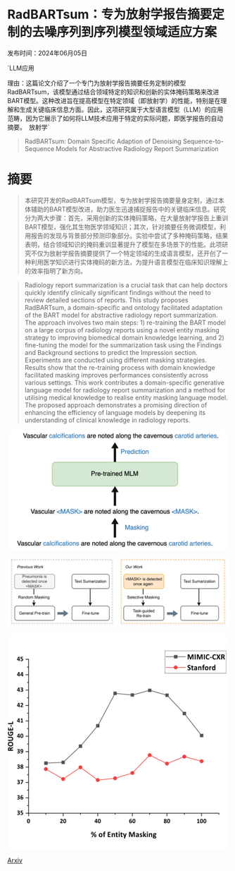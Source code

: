 # RadBARTsum：专为放射学报告摘要定制的去噪序列到序列模型领域适应方案

发布时间：2024年06月05日

`LLM应用

理由：这篇论文介绍了一个专门为放射学报告摘要任务定制的模型RadBARTsum，该模型通过结合领域特定的知识和创新的实体掩码策略来改进BART模型。这种改进旨在提高模型在特定领域（即放射学）的性能，特别是在理解和生成关键临床信息方面。因此，这项研究属于大型语言模型（LLM）的应用范畴，因为它展示了如何将LLM技术应用于特定的实际问题，即医学报告的自动摘要。` `放射学`

> RadBARTsum: Domain Specific Adaption of Denoising Sequence-to-Sequence Models for Abstractive Radiology Report Summarization

# 摘要

> 本研究开发的RadBARTsum模型，专为放射学报告摘要量身定制，通过本体辅助的BART模型改进，助力医生迅速捕捉报告中的关键临床信息。研究分为两大步骤：首先，采用创新的实体掩码策略，在大量放射学报告上重训BART模型，强化其生物医学领域知识；其次，针对摘要任务微调模型，利用报告的发现与背景部分预测印象部分。实验中尝试了多种掩码策略，结果表明，结合领域知识的掩码重训显著提升了模型在多场景下的性能。此项研究不仅为放射学报告摘要提供了一个特定领域的生成语言模型，还开创了一种利用医学知识进行实体掩码的新方法，为提升语言模型在临床知识理解上的效率指明了新方向。

> Radiology report summarization is a crucial task that can help doctors quickly identify clinically significant findings without the need to review detailed sections of reports. This study proposes RadBARTsum, a domain-specific and ontology facilitated adaptation of the BART model for abstractive radiology report summarization. The approach involves two main steps: 1) re-training the BART model on a large corpus of radiology reports using a novel entity masking strategy to improving biomedical domain knowledge learning, and 2) fine-tuning the model for the summarization task using the Findings and Background sections to predict the Impression section. Experiments are conducted using different masking strategies. Results show that the re-training process with domain knowledge facilitated masking improves performances consistently across various settings. This work contributes a domain-specific generative language model for radiology report summarization and a method for utilising medical knowledge to realise entity masking language model. The proposed approach demonstrates a promising direction of enhancing the efficiency of language models by deepening its understanding of clinical knowledge in radiology reports.

![RadBARTsum：专为放射学报告摘要定制的去噪序列到序列模型领域适应方案](../../../paper_images/2406.03062/MLM_new.png)

![RadBARTsum：专为放射学报告摘要定制的去噪序列到序列模型领域适应方案](../../../paper_images/2406.03062/x1.png)

![RadBARTsum：专为放射学报告摘要定制的去噪序列到序列模型领域适应方案](../../../paper_images/2406.03062/x2.png)

[Arxiv](https://arxiv.org/abs/2406.03062)